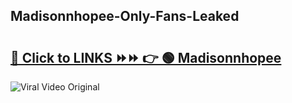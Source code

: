 
 ## Madisonnhopee-Only-Fans-Leaked

# <h2><a href="https://clipsfans.com/Madisonnhopee&ref=git">🔗 Click to LINKS ⏩⏩ 👉 🟢 Madisonnhopee </a></h2>

<a href="https://clipsfans.com/Madisonnhopee&ref=git" rel="nofollow" data-target="animated-image.originalLink"><img src="https://i.ibb.co.com/xMMVF88/686577567.gif" alt="Viral Video Original" style="max-width: 100%; display: inline-block;" data-target="animated-image.originalImage"></a>
